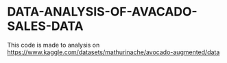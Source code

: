 # DATA-ANALYSIS-OF-AVACADO-SALES-DATA
This code is made to analysis on https://www.kaggle.com/datasets/mathurinache/avocado-augmented/data
